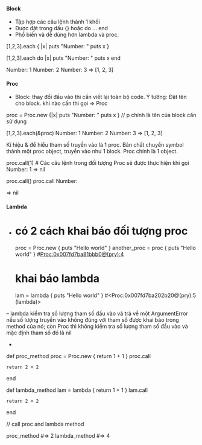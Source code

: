 #### Block

  + Tập hợp các câu lệnh thành 1 khối
  + Được đặt trong dấu {} hoặc do ... end
  + Phổ biến và dễ dùng hơn lambda và proc.

  [1,2,3].each { |x|
    puts "Number: "
    puts x }

  [1,2,3].each do |x|
    puts "Number: "
    puts x
  end

  Number:
  1
  Number:
  2
  Number:
  3
   => [1, 2, 3]


#### Proc

  + Block: thay đổi đầu vào thì cần viết lại toàn bộ code.
  Ý tưởng: Đặt tên cho block. khi nào cần thì gọi => Proc

  proc = Proc.new {|x|
    puts "Number: "
    puts x
  }             // p chính là tên của block cần sử dụng

  [1,2,3].each(&proc)
  Number:
  1
  Number:
  2
  Number:
  3
   => [1, 2, 3]

   Kí hiệu & để hiểu tham số truyền vào là 1 proc.
   Bản chất chuyển symbol thành một proc object, truyền vào như 1 block.
   Proc chính là 1 object.


  proc.call(1)  # Các câu lệnh trong đối tượng Proc sẽ được thực hiện khi gọi
  Number:
  1
  => nil

  proc.call()
  proc.call
  Number:

   => nil


#### Lambda

-
  # có 2 cách khai báo đối tượng proc
  proc = Proc.new { puts "Hello world" }
  another_proc = proc { puts "Hello world" } #<Proc:0x007fd7ba81bbb0@(pry):4>

  # khai báo lambda
  lam = lambda { puts "Hello world" } #<Proc:0x007fd7ba202b20@(pry):5 (lambda)>

– lambda kiểm tra số lượng tham số đầu vào và trả về một ArgumentError nếu số lượng truyền vào không đúng với tham số được khai báo trong method của nó; còn Proc thì không kiểm tra số lượng tham số đầu vào và mặc định tham số đó là nil

-
def proc_method
    proc = Proc.new { return 1 + 1 }
    proc.call

    return 2 + 2
  end

  def lambda_method
    lam = lambda { return 1 + 1 }
    lam.call

    return 2 + 2
  end

  // call proc and lambda method

  proc_method #=> 2
  lambda_method #=> 4
